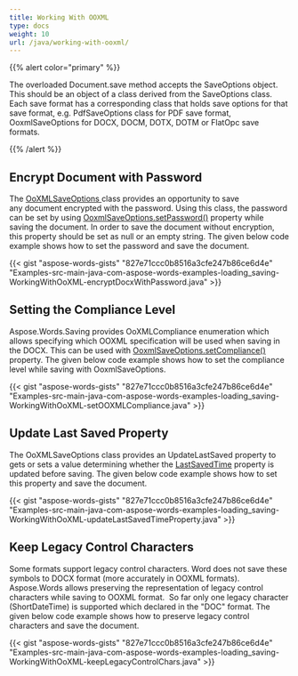 ```yaml
---
title: Working With OOXML
type: docs
weight: 10
url: /java/working-with-ooxml/
---
```


{{% alert color="primary" %}} 

The overloaded Document.save method accepts the SaveOptions object. This should be an object of a class derived from the SaveOptions class. Each save format has a corresponding class that holds save options for that save format, e.g. PdfSaveOptions class for PDF save format, OoxmlSaveOptions for DOCX, DOCM, DOTX, DOTM or FlatOpc save formats.

{{% /alert %}} 

## Encrypt Document with Password

The [OoXMLSaveOptions ](https://apireference.aspose.com/java/words/com.aspose.words/OoxmlSaveOptions)class provides an opportunity to save any document encrypted with the password. Using this class, the password can be set by using [OoxmlSaveOptions.setPassword()](https://apireference.aspose.com/java/words/com.aspose.words/ooxmlsaveoptions#Password) property while saving the document. In order to save the document without encryption, this property should be set as null or an empty string. The given below code example shows how to set the password and save the document.

{{< gist "aspose-words-gists" "827e71ccc0b8516a3cfe247b86ce6d4e" "Examples-src-main-java-com-aspose-words-examples-loading_saving-WorkingWithOoXML-encryptDocxWithPassword.java" >}}

## Setting the Compliance Level

Aspose.Words.Saving provides OoXMLCompliance enumeration which allows specifying which OOXML specification will be used when saving in the DOCX. This can be used with [OoxmlSaveOptions.setCompliance()](https://apireference.aspose.com/java/words/com.aspose.words/ooxmlsaveoptions#Compliance) property. The given below code example shows how to set the compliance level while saving with OoxmlSaveOptions.

{{< gist "aspose-words-gists" "827e71ccc0b8516a3cfe247b86ce6d4e" "Examples-src-main-java-com-aspose-words-examples-loading_saving-WorkingWithOoXML-setOOXMLCompliance.java" >}}

## Update Last Saved Property

The OoXMLSaveOptions class provides an UpdateLastSaved property to gets or sets a value determining whether the [LastSavedTime](https://apireference.aspose.com/java/words/com.aspose.words/BuiltInDocumentProperties#LastSavedTime) property is updated before saving. The given below code example shows how to set this property and save the document.

{{< gist "aspose-words-gists" "827e71ccc0b8516a3cfe247b86ce6d4e" "Examples-src-main-java-com-aspose-words-examples-loading_saving-WorkingWithOoXML-updateLastSavedTimeProperty.java" >}}

## Keep Legacy Control Characters

Some formats support legacy control characters. Word does not save these symbols to DOCX format (more accurately in OOXML formats). Aspose.Words allows preserving the representation of legacy control characters while saving to OOXML format.  So far only one legacy character (ShortDateTime) is supported which declared in the "DOC" format. The given below code example shows how to preserve legacy control characters and save the document.

{{< gist "aspose-words-gists" "827e71ccc0b8516a3cfe247b86ce6d4e" "Examples-src-main-java-com-aspose-words-examples-loading_saving-WorkingWithOoXML-keepLegacyControlChars.java" >}}
